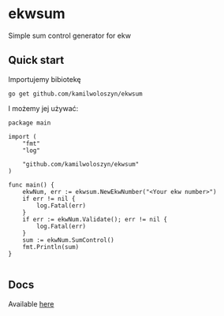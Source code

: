 # ekwsum
Simple sum control generator for ekw

## Quick start

Importujemy bibiotekę

`go get github.com/kamilwoloszyn/ekwsum`

I możemy jej używać: 


```
package main

import (
	"fmt"
	"log"

	"github.com/kamilwoloszyn/ekwsum"
)

func main() {
	ekwNum, err := ekwsum.NewEkwNumber("<Your ekw number>")
	if err != nil {
		log.Fatal(err)
	}
	if err := ekwNum.Validate(); err != nil {
		log.Fatal(err)
	}
	sum := ekwNum.SumControl()
	fmt.Println(sum)
}


```

## Docs

Available [here](https://pkg.go.dev/github.com/kamilwoloszyn/ekwsum)